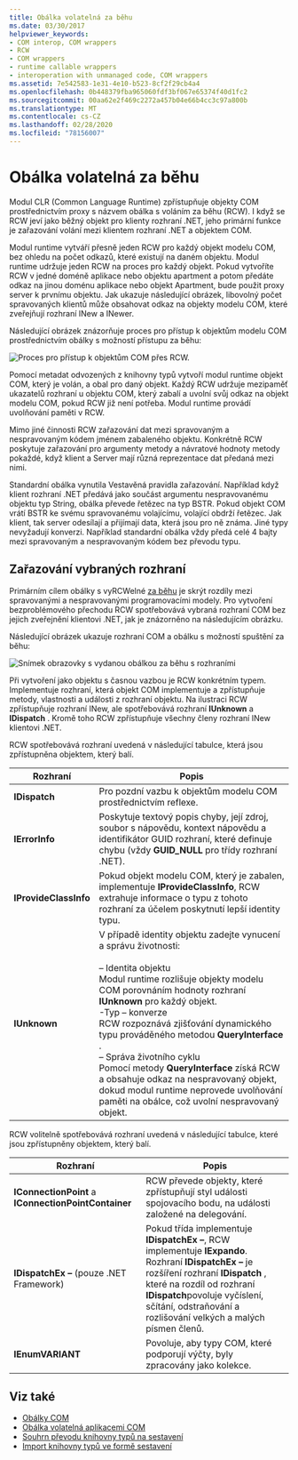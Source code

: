 ```yaml
---
title: Obálka volatelná za běhu
ms.date: 03/30/2017
helpviewer_keywords:
- COM interop, COM wrappers
- RCW
- COM wrappers
- runtime callable wrappers
- interoperation with unmanaged code, COM wrappers
ms.assetid: 7e542583-1e31-4e10-b523-8cf2f29cb4a4
ms.openlocfilehash: 0b448379fba965060fdf3bf067e65374f40d1fc2
ms.sourcegitcommit: 00aa62e2f469c2272a457b04e66b4cc3c97a800b
ms.translationtype: MT
ms.contentlocale: cs-CZ
ms.lasthandoff: 02/28/2020
ms.locfileid: "78156007"
---
```

# <a name="runtime-callable-wrapper"></a>Obálka volatelná za běhu
Modul CLR (Common Language Runtime) zpřístupňuje objekty COM prostřednictvím proxy s názvem obálka s voláním za běhu (RCW). I když se RCW jeví jako běžný objekt pro klienty rozhraní .NET, jeho primární funkce je zařazování volání mezi klientem rozhraní .NET a objektem COM.  
  
 Modul runtime vytváří přesně jeden RCW pro každý objekt modelu COM, bez ohledu na počet odkazů, které existují na daném objektu. Modul runtime udržuje jeden RCW na proces pro každý objekt.  Pokud vytvoříte RCW v jedné doméně aplikace nebo objektu apartment a potom předáte odkaz na jinou doménu aplikace nebo objekt Apartment, bude použit proxy server k prvnímu objektu.  Jak ukazuje následující obrázek, libovolný počet spravovaných klientů může obsahovat odkaz na objekty modelu COM, které zveřejňují rozhraní INew a INewer.  

Následující obrázek znázorňuje proces pro přístup k objektům modelu COM prostřednictvím obálky s možností přístupu za běhu:

 ![Proces pro přístup k objektům COM přes RCW.](./media/runtime-callable-wrapper/runtime-callable-wrapper.gif)  

 Pomocí metadat odvozených z knihovny typů vytvoří modul runtime objekt COM, který je volán, a obal pro daný objekt. Každý RCW udržuje mezipaměť ukazatelů rozhraní u objektu COM, který zabalí a uvolní svůj odkaz na objekt modelu COM, pokud RCW již není potřeba. Modul runtime provádí uvolňování paměti v RCW.  
  
 Mimo jiné činnosti RCW zařazování dat mezi spravovaným a nespravovaným kódem jménem zabaleného objektu. Konkrétně RCW poskytuje zařazování pro argumenty metody a návratové hodnoty metody pokaždé, když klient a Server mají různá reprezentace dat předaná mezi nimi.  
  
 Standardní obálka vynutila Vestavěná pravidla zařazování. Například když klient rozhraní .NET předává jako součást argumentu nespravovanému objektu typ String, obálka převede řetězec na typ BSTR. Pokud objekt COM vrátí BSTR ke svému spravovanému volajícímu, volající obdrží řetězec. Jak klient, tak server odesílají a přijímají data, která jsou pro ně známa. Jiné typy nevyžadují konverzi. Například standardní obálka vždy předá celé 4 bajty mezi spravovaným a nespravovaným kódem bez převodu typu.  
  
## <a name="marshaling-selected-interfaces"></a>Zařazování vybraných rozhraní  
 Primárním cílem obálky s vyRCWelné [za běhu](runtime-callable-wrapper.md) je skrýt rozdíly mezi spravovanými a nespravovanými programovacími modely. Pro vytvoření bezproblémového přechodu RCW spotřebovává vybraná rozhraní COM bez jejich zveřejnění klientovi .NET, jak je znázorněno na následujícím obrázku.

 Následující obrázek ukazuje rozhraní COM a obálku s možností spuštění za běhu:
  
 ![Snímek obrazovky s vydanou obálkou za běhu s rozhraními](./media/runtime-callable-wrapper/runtime-callable-wrapper-interfaces.gif)  
  
 Při vytvoření jako objektu s časnou vazbou je RCW konkrétním typem. Implementuje rozhraní, která objekt COM implementuje a zpřístupňuje metody, vlastnosti a události z rozhraní objektu. Na ilustraci RCW zpřístupňuje rozhraní INew, ale spotřebovává rozhraní **IUnknown** a **IDispatch** . Kromě toho RCW zpřístupňuje všechny členy rozhraní INew klientovi .NET.  
  
 RCW spotřebovává rozhraní uvedená v následující tabulce, která jsou zpřístupněna objektem, který balí.  
  
|Rozhraní|Popis|  
|---------------|-----------------|  
|**IDispatch**|Pro pozdní vazbu k objektům modelu COM prostřednictvím reflexe.|  
|**IErrorInfo**|Poskytuje textový popis chyby, její zdroj, soubor s nápovědu, kontext nápovědu a identifikátor GUID rozhraní, které definuje chybu (vždy **GUID_NULL** pro třídy rozhraní .NET).|  
|**IProvideClassInfo**|Pokud objekt modelu COM, který je zabalen, implementuje **IProvideClassInfo**, RCW extrahuje informace o typu z tohoto rozhraní za účelem poskytnutí lepší identity typu.|  
|**IUnknown**|V případě identity objektu zadejte vynucení a správu životnosti:<br /><br /> – Identita objektu<br />     Modul runtime rozlišuje objekty modelu COM porovnáním hodnoty rozhraní **IUnknown** pro každý objekt.<br />-Typ – konverze<br />     RCW rozpoznává zjišťování dynamického typu prováděného metodou **QueryInterface** .<br />– Správa životního cyklu<br />     Pomocí metody **QueryInterface** získá RCW a obsahuje odkaz na nespravovaný objekt, dokud modul runtime neprovede uvolňování paměti na obálce, což uvolní nespravovaný objekt.|  
  
 RCW volitelně spotřebovává rozhraní uvedená v následující tabulce, které jsou zpřístupněny objektem, který balí.  
  
|Rozhraní|Popis|  
|---------------|-----------------|  
|**IConnectionPoint** a **IConnectionPointContainer**|RCW převede objekty, které zpřístupňují styl události spojovacího bodu, na události založené na delegování.|  
|**IDispatchEx –** (pouze .NET Framework) |Pokud třída implementuje **IDispatchEx –**, RCW implementuje **IExpando**. Rozhraní **IDispatchEx –** je rozšíření rozhraní **IDispatch** , které na rozdíl od rozhraní **IDispatch**povoluje vyčíslení, sčítání, odstraňování a rozlišování velkých a malých písmen členů.|  
|**IEnumVARIANT**|Povoluje, aby typy COM, které podporují výčty, byly zpracovány jako kolekce.|  
  
## <a name="see-also"></a>Viz také

- [Obálky COM](com-wrappers.md)
- [Obálka volatelná aplikacemi COM](com-callable-wrapper.md)
- [Souhrn převodu knihovny typů na sestavení](https://docs.microsoft.com/previous-versions/dotnet/netframework-4.0/k83zzh38(v=vs.100))
- [Import knihovny typů ve formě sestavení](../../framework/interop/importing-a-type-library-as-an-assembly.md)
